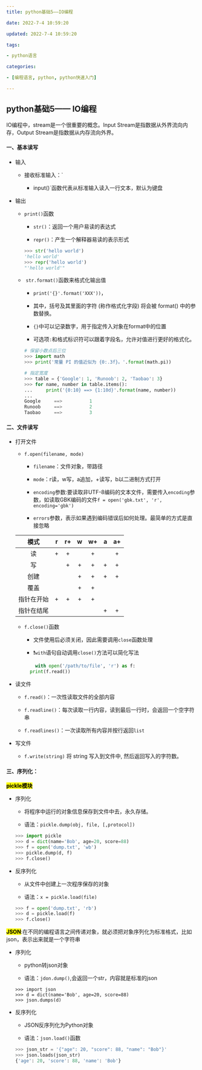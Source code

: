 ```yaml
---
title: python基础5——IO编程

date: 2022-7-4 10:59:20

updated: 2022-7-4 10:59:20

tags:

- python语言

categories:

- [编程语言, python, python快速入门]

---
```


## python基础5—— IO编程

IO编程中，stream是一个很重要的概念。Input Stream是指数据从外界流向内存，Output Stream是指数据从内存流向外界。

#### 一、基本读写

+ 输入
  
  + 接收标准输入：`
    
    + input()`函数代表从标准输入读入一行文本，默认为键盘

+ 输出
  
  + `print()`函数
    
    + `str()`：返回一个用户易读的表达式
    
    + `repr()`：产生一个解释器易读的表示形式
    
    ```python
    >>> str('hello world')
    'hello world'
    >>> repr('hello world')
    "'hello world'"
    ```
  
  +  `str.format()`函数来格式化输出值
    
    + `print('{}'.format('XXX'))`，
    
    + 其中，括号及其里面的字符 (称作格式化字段) 将会被 format() 中的参数替换。
    
    + `{}`中可以记录数字，用于指定传入对象在format中的位置
    
    + 可选项`:`和格式标识符可以跟着字段名，允许对值进行更好的格式化。
    
    ```python
    # 保留小数点后三位
    >>> import math
    >>> print('常量 PI 的值近似为 {0:.3f}。'.format(math.pi))
    
    # 指定宽度
    >>> table = {'Google': 1, 'Runoob': 2, 'Taobao': 3}
    >>> for name, number in table.items():
    ...     print('{0:10} ==> {1:10d}'.format(name, number))
    ...
    Google     ==>          1
    Runoob     ==>          2
    Taobao     ==>          3
    ```

#### 二、文件读写

+ 打开文件
  
  + `f.open(filename, mode)`
    
    + `filename`：文件对象，带路径
    
    + `mode`：r读，w写，a追加，+读写，b以二进制方式打开
    
    + `encoding`参数:要读取非UTF-8编码的文本文件，需要传入`encoding`参数，如读取GBK编码的文件`f = open('gbk.txt', 'r', encoding='gbk')`
    
    + `errors`参数，表示如果遇到编码错误后如何处理。最简单的方式是直接忽略
  
  | 模式    | r   | r+  | w   | w+  | a   | a+  |
  |:-----:|:---:|:---:|:---:|:---:|:---:|:---:|
  | 读     | +   | +   |     | +   |     | +   |
  | 写     |     | +   | +   | +   | +   | +   |
  | 创建    |     |     | +   | +   | +   | +   |
  | 覆盖    |     |     | +   | +   |     |     |
  | 指针在开始 | +   | +   | +   | +   |     |     |
  | 指针在结尾 |     |     |     |     | +   | +   |
  
  + `f.close()`函数
    
    + 文件使用后必须关闭，因此需要调用`close`函数处理
    
    + :exclamation:`with`语句自动调用`close()`方法可以简化写法
    
    ```python
        with open('/path/to/file', 'r') as f:
      print(f.read())
    ```

+ 读文件
  
  + `f.read()`：一次性读取文件的全部内容
  
  + `f.readline()`：每次读取一行内容，读到最后一行时，会返回一个空字符串
  
  + `f.readlines()`：一次读取所有内容并按行返回`list`

+ 写文件
  
  + `f.write(string)` 将 string 写入到文件中, 然后返回写入的字符数。

#### 三、序列化：

**<mark>pickle模块</mark>**

+ 序列化
  
  + 将程序中运行的对象信息保存到文件中去，永久存储。
  
  + 语法：`pickle.dump(obj, file, [,protocol])`
  
  ```python
  >>> import pickle
  >>> d = dict(name='Bob', age=20, score=88)
  >>> f = open('dump.txt', 'wb')
  >>> pickle.dump(d, f)
  >>> f.close()
  ```

+ 反序列化
  
  + 从文件中创建上一次程序保存的对象
  
  + 语法：`x = pickle.load(file)`
  
  ```python
  >>> f = open('dump.txt', 'rb')
  >>> d = pickle.load(f)
  >>> f.close()
  ```

**<mark>JSON</mark>**:在不同的编程语言之间传递对象，就必须把对象序列化为标准格式，比如json，表示出来就是一个字符串

+ 序列化
  
  + python转json对象
  
  + 语法：`jdon.dump()`,会返回一个str，内容就是标准的json
  
  ```
  >>> import json
  >>> d = dict(name='Bob', age=20, score=88)
  >>> json.dumps(d)
  ```

+ 反序列化
  
  + JSON反序列化为Python对象
  
  + 语法：`json.load()`函数
  
  ```python
  >>> json_str = '{"age": 20, "score": 88, "name": "Bob"}'
  >>> json.loads(json_str)
  {'age': 20, 'score': 88, 'name': 'Bob'}
  ```
